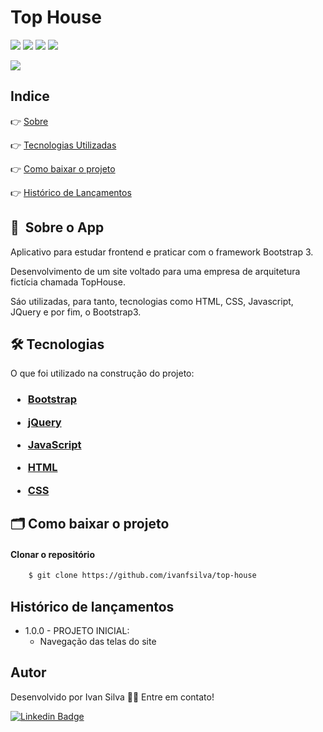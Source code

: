 # Top House

![](https://img.shields.io/github/issues/ivanfsilva/bytebank)
![](https://img.shields.io/github/forks/ivanfsilva/bytebank)
![](https://img.shields.io/github/stars/ivanfsilva/bytebank)
![](https://img.shields.io/github/license/ivanfsilva/bytebank)


![](https://img.shields.io/badge/STATUS-CONCLUÍDO-green)

## Indice

👉 [Sobre](#-sobre-o-app)

👉 [Tecnologias Utilizadas](#-tecnologias)

👉 [Como baixar o projeto](#-como-baixar-o-projeto)

👉 [Histórico de Lançamentos](#histórico-de-lançamentos)

## 🔖&nbsp; Sobre o App

Aplicativo para estudar frontend e praticar com o framework Bootstrap 3. 

Desenvolvimento de um site voltado para uma empresa de arquitetura fictícia chamada TopHouse. 

Sáo utilizadas, para tanto, tecnologias como HTML, CSS, Javascript, JQuery e por fim, o Bootstrap3.

[comment]: <> (<h4 align="center"> )

[comment]: <> (	🚧  TopHouse - Release 1.0 em desenvolvimento...  🚧)

[comment]: <> (</h4>)


## 🛠 Tecnologias

O que foi utilizado na construção do projeto:

<h3>

* [Bootstrap](https://getbootstrap.com/docs/3.3/)


* [jQuery](https://jquery.com/)


* [JavaScript](https://www.javascript.com/)


* [HTML](*)


* [CSS](*)


</h3>


## 🗂 Como baixar o projeto

#### Clonar o repositório

```bash
    $ git clone https://github.com/ivanfsilva/top-house
```



## Histórico de lançamentos

* 1.0.0 - PROJETO INICIAL:
  * Navegação das telas do site
  
## Autor

Desenvolvido por Ivan Silva 👋🏽 Entre em contato!

[![Linkedin Badge](https://img.shields.io/badge/-IvanSilva-blue?style=flat-square&logo=Linkedin&logoColor=white&link=https://www.linkedin.com/in/ivanfsilva/)](https://www.linkedin.com/in/ivanfsilva/) 

